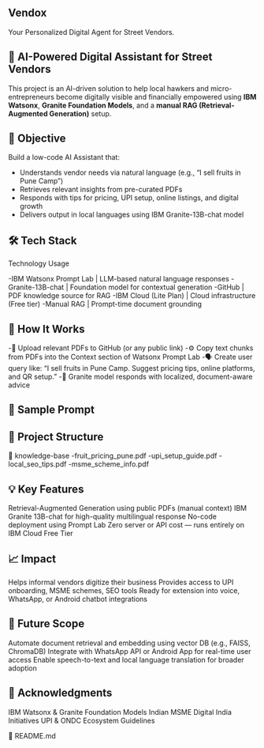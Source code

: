 ## Vendox
Your Personalized Digital Agent for Street Vendors.
## 🧠 AI-Powered Digital Assistant for Street Vendors

This project is an AI-driven solution to help local hawkers and micro-entrepreneurs become digitally visible and financially empowered using **IBM Watsonx**, **Granite Foundation Models**, and a **manual RAG (Retrieval-Augmented Generation)** setup.

## 🚀 Objective

Build a low-code AI Assistant that:
- Understands vendor needs via natural language (e.g., “I sell fruits in Pune Camp”)
- Retrieves relevant insights from pre-curated PDFs
- Responds with tips for pricing, UPI setup, online listings, and digital growth
- Delivers output in local languages using IBM Granite-13B-chat model

## 🛠️ Tech Stack

 Technology Usage

 -IBM Watsonx Prompt Lab | LLM-based natural language responses 
 -Granite-13B-chat | Foundation model for contextual generation 
 -GitHub | PDF knowledge source for RAG 
 -IBM Cloud (Lite Plan) | Cloud infrastructure (Free tier) 
 -Manual RAG | Prompt-time document grounding 

## 🧠 How It Works

-📄 Upload relevant PDFs to GitHub (or any public link)
-⚙️ Copy text chunks from PDFs into the Context section of Watsonx Prompt Lab
-🗣️ Create user query like:
        “I sell fruits in Pune Camp. Suggest pricing tips, online platforms, and QR setup.”
-🤖 Granite model responds with localized, document-aware advice

## 📸 Sample Prompt
        

## 📂 Project Structure

📁 knowledge-base
-fruit_pricing_pune.pdf
-upi_setup_guide.pdf
-local_seo_tips.pdf
-msme_scheme_info.pdf


## 💡 Key Features

Retrieval-Augmented Generation using public PDFs (manual context)
IBM Granite 13B-chat for high-quality multilingual response
No-code deployment using Prompt Lab
Zero server or API cost — runs entirely on IBM Cloud Free Tier    

## 📈 Impact
Helps informal vendors digitize their business
Provides access to UPI onboarding, MSME schemes, SEO tools
Ready for extension into voice, WhatsApp, or Android chatbot integrations


## 🔮 Future Scope
Automate document retrieval and embedding using vector DB (e.g., FAISS, ChromaDB)
Integrate with WhatsApp API or Android App for real-time user access
Enable speech-to-text and local language translation for broader adoption

## 🙌 Acknowledgments

IBM Watsonx & Granite Foundation Models
Indian MSME Digital India Initiatives
UPI & ONDC Ecosystem Guidelines

📄 README.md

